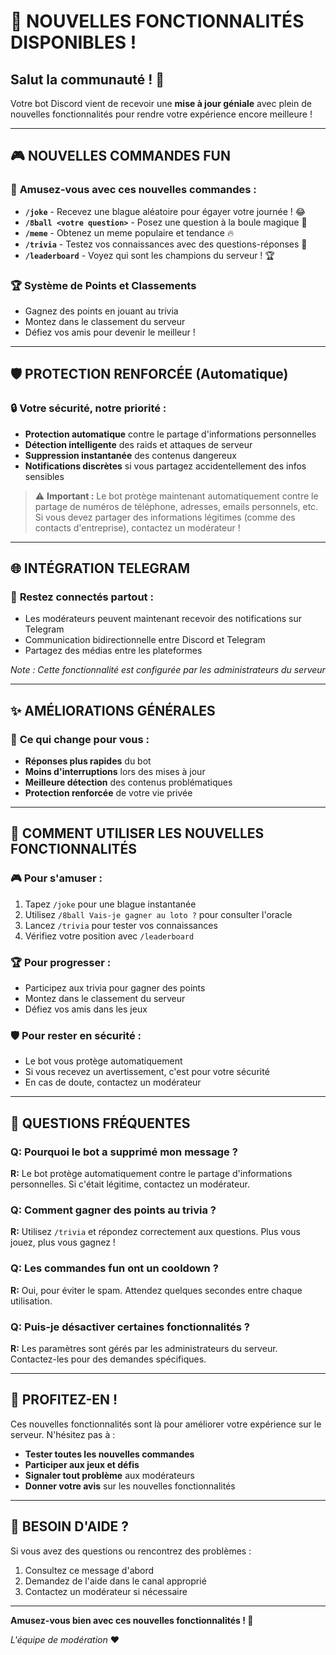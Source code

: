 # 🎉 NOUVELLES FONCTIONNALITÉS DISPONIBLES !

## Salut la communauté ! 👋

Votre bot Discord vient de recevoir une **mise à jour géniale** avec plein de nouvelles fonctionnalités pour rendre votre expérience encore meilleure !

---

## 🎮 NOUVELLES COMMANDES FUN

### 🎯 **Amusez-vous avec ces nouvelles commandes :**
- **`/joke`** - Recevez une blague aléatoire pour égayer votre journée ! 😂
- **`/8ball <votre question>`** - Posez une question à la boule magique 🎱
- **`/meme`** - Obtenez un meme populaire et tendance 🔥
- **`/trivia`** - Testez vos connaissances avec des questions-réponses 🧠
- **`/leaderboard`** - Voyez qui sont les champions du serveur ! 🏆

### 🏆 **Système de Points et Classements**
- Gagnez des points en jouant au trivia
- Montez dans le classement du serveur
- Défiez vos amis pour devenir le meilleur !

---

## 🛡️ PROTECTION RENFORCÉE (Automatique)

### 🔒 **Votre sécurité, notre priorité :**
- **Protection automatique** contre le partage d'informations personnelles
- **Détection intelligente** des raids et attaques de serveur
- **Suppression instantanée** des contenus dangereux
- **Notifications discrètes** si vous partagez accidentellement des infos sensibles

> ⚠️ **Important :** Le bot protège maintenant automatiquement contre le partage de numéros de téléphone, adresses, emails personnels, etc. Si vous devez partager des informations légitimes (comme des contacts d'entreprise), contactez un modérateur !

---

## 🌐 INTÉGRATION TELEGRAM

### 📱 **Restez connectés partout :**
- Les modérateurs peuvent maintenant recevoir des notifications sur Telegram
- Communication bidirectionnelle entre Discord et Telegram
- Partagez des médias entre les plateformes

*Note : Cette fonctionnalité est configurée par les administrateurs du serveur*

---

## ✨ AMÉLIORATIONS GÉNÉRALES

### 🚀 **Ce qui change pour vous :**
- **Réponses plus rapides** du bot
- **Moins d'interruptions** lors des mises à jour
- **Meilleure détection** des contenus problématiques
- **Protection renforcée** de votre vie privée

---

## 🎯 COMMENT UTILISER LES NOUVELLES FONCTIONNALITÉS

### 🎮 **Pour s'amuser :**
1. Tapez `/joke` pour une blague instantanée
2. Utilisez `/8ball Vais-je gagner au loto ?` pour consulter l'oracle
3. Lancez `/trivia` pour tester vos connaissances
4. Vérifiez votre position avec `/leaderboard`

### 🏆 **Pour progresser :**
- Participez aux trivia pour gagner des points
- Montez dans le classement du serveur
- Défiez vos amis dans les jeux

### 🛡️ **Pour rester en sécurité :**
- Le bot vous protège automatiquement
- Si vous recevez un avertissement, c'est pour votre sécurité
- En cas de doute, contactez un modérateur

---

## 🤔 QUESTIONS FRÉQUENTES

### **Q: Pourquoi le bot a supprimé mon message ?**
**R:** Le bot protège automatiquement contre le partage d'informations personnelles. Si c'était légitime, contactez un modérateur.

### **Q: Comment gagner des points au trivia ?**
**R:** Utilisez `/trivia` et répondez correctement aux questions. Plus vous jouez, plus vous gagnez !

### **Q: Les commandes fun ont un cooldown ?**
**R:** Oui, pour éviter le spam. Attendez quelques secondes entre chaque utilisation.

### **Q: Puis-je désactiver certaines fonctionnalités ?**
**R:** Les paramètres sont gérés par les administrateurs du serveur. Contactez-les pour des demandes spécifiques.

---

## 🎊 PROFITEZ-EN !

Ces nouvelles fonctionnalités sont là pour améliorer votre expérience sur le serveur. N'hésitez pas à :

- **Tester toutes les nouvelles commandes**
- **Participer aux jeux et défis**
- **Signaler tout problème** aux modérateurs
- **Donner votre avis** sur les nouvelles fonctionnalités

---

## 💬 BESOIN D'AIDE ?

Si vous avez des questions ou rencontrez des problèmes :
1. Consultez ce message d'abord
2. Demandez de l'aide dans le canal approprié
3. Contactez un modérateur si nécessaire

---

**Amusez-vous bien avec ces nouvelles fonctionnalités ! 🎉**

*L'équipe de modération* ❤️